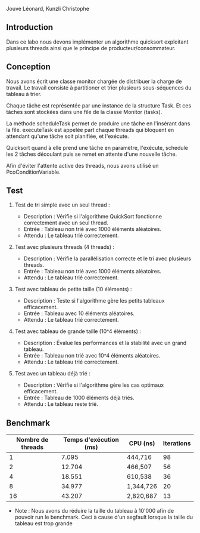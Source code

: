 Jouve Léonard, Kunzli Christophe

## Introduction

Dans ce labo nous devons implémenter un algorithme quicksort exploitant plusieurs threads ainsi que le principe de
producteur/consommateur.

## Conception

Nous avons écrit une classe monitor chargée de distribuer la charge de travail. Le travail consiste à
partitioner et trier plusieurs sous-séquences du tableau à trier.

Chaque tâche est représentée par une instance de la structure Task. Et ces tâches sont stockées dans une file
de la classe Monitor (tasks).

La méthode scheduleTask permet de produire une tâche en l'insérant dans la file. executeTask est appelée part chaque
threads qui bloquent en attendant qu'une tâche soit planifiée, et l'exécute.

Quicksort quand à elle prend une tâche en paramètre, l'exécute, schedule les 2 tâches découlant puis se remet en
attente d'une nouvelle tâche.

Afin d'éviter l'attente active des threads, nous avons utilisé un PcoConditionVariable.

## Test

1. Test de tri simple avec un seul thread :

   - Description : Vérifie si l'algorithme QuickSort fonctionne correctement avec un seul thread.
   - Entrée : Tableau non trié avec 1000 éléments aléatoires.
   - Attendu : Le tableau trié correctement.

2. Test avec plusieurs threads (4 threads) :

    - Description : Vérifie la parallélisation correcte et le tri avec plusieurs threads.
    - Entrée : Tableau non trié avec 1000 éléments aléatoires.
    - Attendu : Le tableau trié correctement.

3. Test avec tableau de petite taille (10 éléments) :

    - Description : Teste si l'algorithme gère les petits tableaux efficacement.
    - Entrée : Tableau avec 10 éléments aléatoires.
    - Attendu : Le tableau trié correctement.

4. Test avec tableau de grande taille (10^4 éléments) :

    - Description : Évalue les performances et la stabilité avec un grand tableau.
    - Entrée : Tableau non trié avec 10^4 éléments aléatoires.
    - Attendu : Le tableau trié correctement.

5. Test avec un tableau déjà trié :

    - Description : Vérifie si l'algorithme gère les cas optimaux efficacement.
    - Entrée : Tableau de 1000 éléments déjà triés.
    - Attendu : Le tableau reste trié.


## Benchmark

| Nombre de threads | Temps d'exécution (ms)   | CPU (ns) | Iterations |
|--------------------|-------------------------|----------|------------|
| 1                  | 7.095                   | 444,716  | 98         |
| 2                  | 12.704                  | 466,507  | 56         |
| 4                  | 18.551                  | 610,538  | 36         |
| 8                  | 34.977                  | 1,344,726| 20         |
| 16                 | 43.207                  | 2,820,687| 13         |


* Note : Nous avons du réduire la taille du tableau à 10'000 afin de pouvoir run le benchmark. Ceci à cause d'un segfault lorsque la taiile du tableau est trop grande
